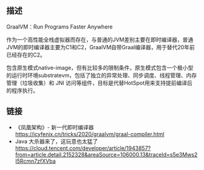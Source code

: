 ## 描述

GraalVM：Run Programs Faster Anywhere

作为一个高性能全栈虚拟器而存在，与普通的JVM差别主要在即时编译器，普通JVM的即时编译器主要为C1和C2，GraalVM自带Graal编译器，用于替代20年前已经存在的C2。

包含原生模式native-image，但有比较多的限制条件，原生模式包含一个极小型的运行时环境substratevm，包括了独立的异常处理、同步调度、线程管理、内存管理（垃圾收集）和 JNI 访问等组件，目标是代替HotSpot用来支持提前编译后的程序执行。

 
## 链接

-  《凤凰架构》- 新一代即时编译器 https://icyfenix.cn/tricks/2020/graalvm/graal-compiler.html
-  Java 大杀器来了，这玩意也太猛了 https://cloud.tencent.com/developer/article/1943857?from=article.detail.2152328&areaSource=106000.13&traceId=s5e3Mws2I5Rcmn7zfXVba


